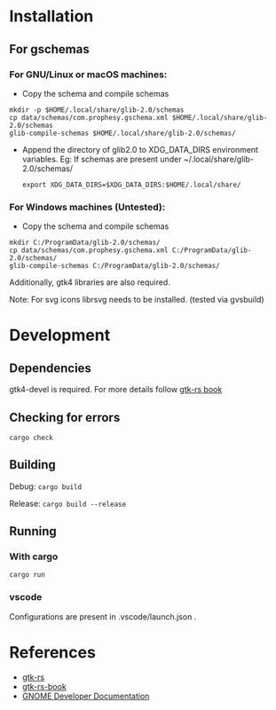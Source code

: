 # Installation

## For gschemas

### For GNU/Linux or macOS machines:
- Copy the schema and compile schemas
```
mkdir -p $HOME/.local/share/glib-2.0/schemas
cp data/schemas/com.prophesy.gschema.xml $HOME/.local/share/glib-2.0/schemas
glib-compile-schemas $HOME/.local/share/glib-2.0/schemas/
```
- Append the directory of glib2.0 to XDG_DATA_DIRS environment variables.
Eg: If schemas are present under  ~/.local/share/glib-2.0/schemas/

    `export XDG_DATA_DIRS=$XDG_DATA_DIRS:$HOME/.local/share/`

### For Windows machines (Untested):
- Copy the schema and compile schemas
```
mkdir C:/ProgramData/glib-2.0/schemas/
cp data/schemas/com.prophesy.gschema.xml C:/ProgramData/glib-2.0/schemas/
glib-compile-schemas C:/ProgramData/glib-2.0/schemas/
```

Additionally, gtk4 libraries are also required.

Note: For svg icons librsvg needs to be installed. (tested via gvsbuild)</b>

# Development

## Dependencies
gtk4-devel is required. For more details follow [gtk-rs book](https://gtk-rs.org/gtk4-rs/stable/latest/book/installation.html)

## Checking for errors
`cargo check`

## Building
Debug: `cargo build`

Release: `cargo build --release`

## Running

### With cargo
`cargo run`

### vscode
Configurations are present in .vscode/launch.json .

# References
- [gtk-rs](https://gtk-rs.org/)
- [gtk-rs-book](https://gtk-rs.org/gtk4-rs/stable/latest/book/)
- [GNOME Developer Documentation](https://developer.gnome.org/documentation/introduction.html)
